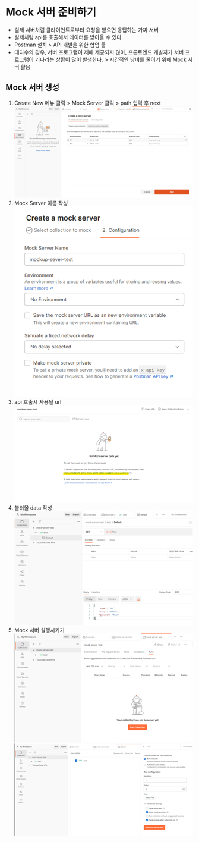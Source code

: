 # Mock 서버 준비하기

-   실제 서버처럼 클라이언트로부터 요청을 받으면 응답하는 가짜 서버
-   실제처럼 api를 호출해서 데이터를 받아올 수 있다.
-   Postman 설치 > API 개발을 위한 협업 툴
-   대다수의 경우, 서버 프로그램이 제때 제공되지 않아, 프론트엔드 개발자가 서버 프로그램이 기다리는 상황이 많이 발생한다. > 시간적인 낭비를 줄이기 위해 Mock 서버 활용

## Mock 서버 생성

1. Create New 메뉴 클릭 > Mock Server 클릭 > path 입력 후 next
   <img src="imgs/mock1.png"></img>
2. Mock Server 이름 작성
   <img src="imgs/mock2.png"></img>
3. api 호출시 사용될 url
   <img src="imgs/mock3.png"></img>
4. 불러올 data 작성
   <img src="imgs/mock4.png"></img>
5. Mock 서버 실행시키기
   <img src="imgs/mock5.png"></img>
   <img src="imgs/mock6.png"></img>
